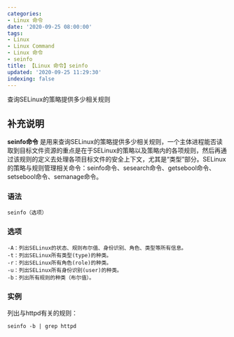 ```yaml
---
categories:
- Linux 命令
date: '2020-09-25 08:00:00'
tags:
- Linux
- Linux Command
- Linux 命令
- seinfo
title: 【Linux 命令】seinfo
updated: '2020-09-25 11:29:30'
indexing: false
---
```


查询SELinux的策略提供多少相关规则

## 补充说明

**seinfo命令** 是用来查询SELinux的策略提供多少相关规则，一个主体进程能否读取到目标文件资源的重点是在于SELinux的策略以及策略内的各项规则，然后再通过该规则的定义去处理各项目标文件的安全上下文，尤其是“类型”部分。SELinux的策略与规则管理相关命令：seinfo命令、sesearch命令、getsebool命令、setsebool命令、semanage命令。

###  语法

```shell
seinfo（选项）
```

###  选项

```shell
-A：列出SELinux的状态、规则布尔值、身份识别、角色、类型等所有信息。
-t：列出SELinux所有类型(type)的种类。
-r：列出SELinux所有角色(role)的种类。
-u：列出SELinux所有身份识别(user)的种类。
-b：列出所有规则的种类（布尔值）。
```

###  实例

列出与httpd有关的规则：

```shell
seinfo -b | grep httpd
```


<!-- Linux命令行搜索引擎：https://jaywcjlove.github.io/linux-command/ -->